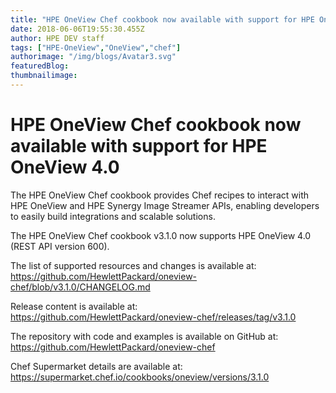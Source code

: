 ```yaml
---
title: "HPE OneView Chef cookbook now available with support for HPE OneView 4.0"
date: 2018-06-06T19:55:30.455Z
author: HPE DEV staff 
tags: ["HPE-OneView","OneView","chef"]
authorimage: "/img/blogs/Avatar3.svg"
featuredBlog:
thumbnailimage:
---
```

# HPE OneView Chef cookbook now available with support for HPE OneView 4.0

The HPE OneView Chef cookbook provides Chef recipes to interact with HPE OneView and HPE Synergy Image Streamer APIs, enabling developers to easily build integrations and scalable solutions.

The HPE OneView Chef cookbook v3.1.0 now supports HPE OneView 4.0 (REST API version 600).

The list of supported resources and changes is available at: <https://github.com/HewlettPackard/oneview-chef/blob/v3.1.0/CHANGELOG.md>

Release content is available at: <https://github.com/HewlettPackard/oneview-chef/releases/tag/v3.1.0>

The repository with code and examples is available on GitHub at: <https://github.com/HewlettPackard/oneview-chef>

Chef Supermarket details are available at: <https://supermarket.chef.io/cookbooks/oneview/versions/3.1.0>
